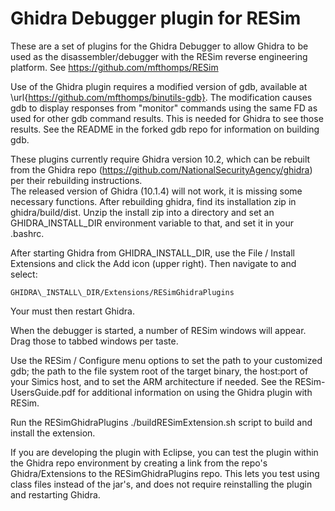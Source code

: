 # Ghidra Debugger plugin for RESim
These are a set of plugins for the Ghidra Debugger to allow Ghidra to be used as the
disassembler/debugger with the RESim reverse engineering platform.
See https://github.com/mfthomps/RESim

Use of the Ghidra plugin requires a modified version of gdb, available at
\url{https://github.com/mfthomps/binutils-gdb}.  The modification causes
gdb to display responses from "monitor" commands using the same FD as used
for other gdb command results.  This is needed for Ghidra to see those results.
See the README in the forked gdb repo for information on building gdb.

These plugins currently require Ghidra version 10.2, which can be rebuilt
from the Ghidra repo (https://github.com/NationalSecurityAgency/ghidra) per their rebuilding instructions.  
The released version of Ghidra (10.1.4) will not work, it is missing some necessary functions.
After rebuilding ghidra, find its installation zip in ghidra/build/dist.
Unzip the install zip into a directory and set an GHIDRA\_INSTALL\_DIR environment variable to that,
and set it in your .bashrc.

After starting Ghidra from GHIDRA\_INSTALL\_DIR, use the File / Install Extensions
and click the Add icon (upper right).  Then navigate to and select:

    GHIDRA\_INSTALL\_DIR/Extensions/RESimGhidraPlugins

Your must then restart Ghidra.

When the debugger is started, a number of RESim windows will appear.  Drag those to tabbed windows 
per taste.

Use the RESim / Configure menu options to set the path to your customized gdb; the path to 
the file system root of the target binary, the host:port of your Simics host, and to set the ARM architecture if needed.
See the RESim-UsersGuide.pdf for additional information on using the Ghidra plugin with RESim.


Run the RESimGhidraPlugins ./buildRESimExtension.sh script to build and install the extension.

If you are developing the plugin with Eclipse, you can test the plugin within the Ghidra repo environment
by creating a link from the repo's Ghidra/Extensions to the RESimGhidraPlugins repo.  This lets you test using class files
instead of the jar's, and does not require reinstalling the plugin and restarting Ghidra.
